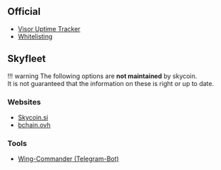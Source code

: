 ## Official

*   [Visor Uptime Tracker](https://uptime-tracker.skywire.skycoin.com/uptimes)
*   [Whitelisting](https://whitelist.skycoin.com/)

## Skyfleet

!!! warning
    The following options are **not maintained** by skycoin.<br>
    It is not guaranteed that the information on these is right or up to date.

### Websites

*   [Skycoin.si](https://stats.skycoin.si/visors/)
*   [bchain.ovh](https://skywire-visor.bchain.ovh/)

### Tools

*   [Wing-Commander (Telegram-Bot)](https://github.com/BigOokie/skywire-wing-commander/wiki)
